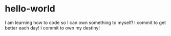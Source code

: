 # hello-world

I am learning how to code so I can own something to myself!
I commit to get better each day!
I commit to own my destiny! 
